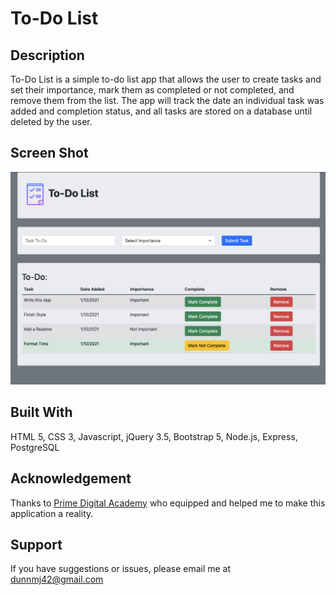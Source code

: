 # To-Do List

## Description

To-Do List is a simple to-do list app that allows the user to create tasks and set their importance, mark them as completed or not completed, and remove them from the list. The app will track the date an individual task was added and completion status, and all tasks are stored on a database until deleted by the user.

## Screen Shot

![App Screenshot](screenshot.jpeg)

## Built With

HTML 5, CSS 3, Javascript, jQuery 3.5, Bootstrap 5, Node.js, Express, PostgreSQL

## Acknowledgement
Thanks to [Prime Digital Academy](www.primeacademy.io) who equipped and helped me to make this application a reality.

## Support
If you have suggestions or issues, please email me at dunnmj42@gmail.com